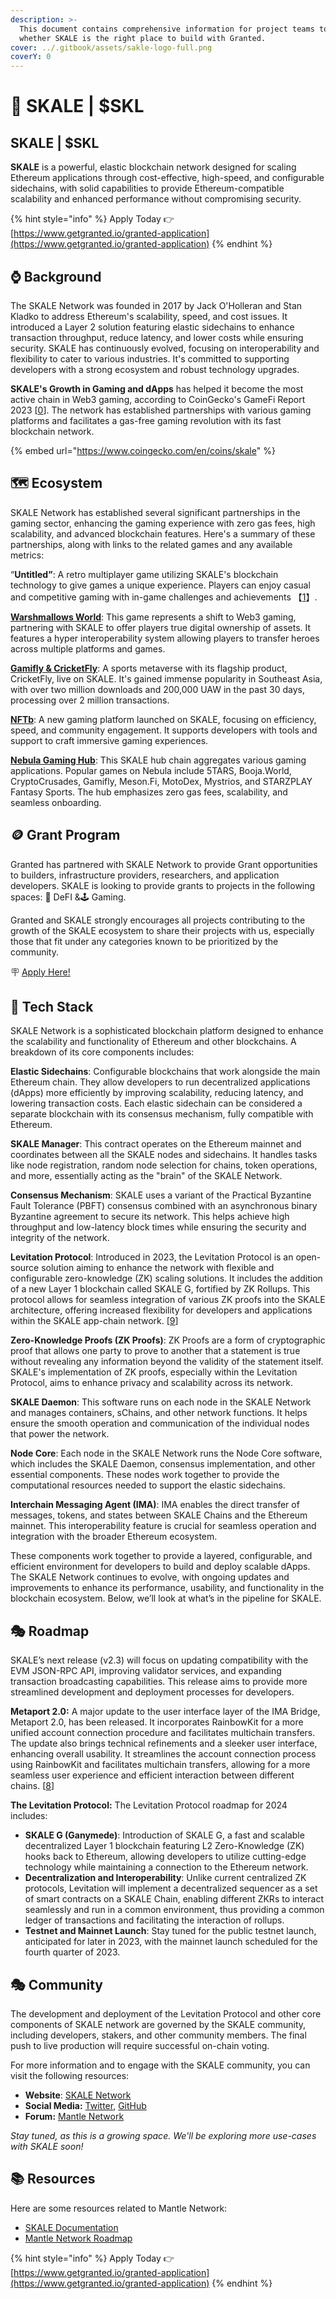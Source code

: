 ```yaml
---
description: >-
  This document contains comprehensive information for project teams to know
  whether SKALE is the right place to build with Granted.
cover: ../.gitbook/assets/sakle-logo-full.png
coverY: 0
---
```


# 🐬 SKALE | $SKL

## SKALE | $SKL&#x20;

**SKALE** is a powerful, elastic blockchain network designed for scaling Ethereum applications through cost-effective, high-speed, and configurable sidechains, with solid capabilities to provide Ethereum-compatible scalability and enhanced performance without compromising security.

{% hint style="info" %}
Apply Today 👉 [https://www.getgranted.io/granted-application](https://www.getgranted.io/granted-application)
{% endhint %}

## ⌚️ Background

The SKALE Network was founded in 2017 by Jack O'Holleran and Stan Kladko to address Ethereum's scalability, speed, and cost issues. It introduced a Layer 2 solution featuring elastic sidechains to enhance transaction throughput, reduce latency, and lower costs while ensuring security. SKALE has continuously evolved, focusing on interoperability and flexibility to cater to various industries. It's committed to supporting developers with a strong ecosystem and robust technology upgrades.

**SKALE's Growth in Gaming and dApps** has helped it become the most active chain in Web3 gaming, according to CoinGecko's GameFi Report 2023 \[[0](https://www.coingecko.com/research/publications/gamefi-report-2023)]. The network has established partnerships with various gaming platforms and facilitates a gas-free gaming revolution with its fast blockchain network.

{% embed url="https://www.coingecko.com/en/coins/skale" %}

## 🗺️ Ecosystem

SKALE Network has established several significant partnerships in the gaming sector, enhancing the gaming experience with zero gas fees, high scalability, and advanced blockchain features. Here's a summary of these partnerships, along with links to the related games and any available metrics:

“**Untitled”**: A retro multiplayer game utilizing SKALE's blockchain technology to give games a unique experience. Players can enjoy casual and competitive gaming with in-game challenges and achievements 【[1](https://skale.space/blog/skales-march-2023-recap-building-a-stronger-skaleverse-with-fresh-partnerships-and-exciting-events)】.

[**Warshmallows World**](https://skale.space/blog/skales-march-2023-recap-building-a-stronger-skaleverse-with-fresh-partnerships-and-exciting-events): This game represents a shift to Web3 gaming, partnering with SKALE to offer players true digital ownership of assets. It features a hyper interoperability system allowing players to transfer heroes across multiple platforms and games.

[**Gamifly & CricketFly**](https://skale.space/blog/skale-q3-ecosystem-recap-the-biggest-period-of-growth-in-skales-history): A sports metaverse with its flagship product, CricketFly, live on SKALE. It's gained immense popularity in Southeast Asia, with over two million downloads and 200,000 UAW in the past 30 days, processing over 2 million transactions.

[**NFTb**](https://skale.space/blog/leveling-up-the-web3-gaming-nftb-launches-new-gaming-platform-on-skale): A new gaming platform launched on SKALE, focusing on efficiency, speed, and community engagement. It supports developers with tools and support to craft immersive gaming experiences.

[**Nebula Gaming Hub**](https://skale.space/blog/navigating-the-skaleverse-exploring-the-nebula-gaming-hub): This SKALE hub chain aggregates various gaming applications. Popular games on Nebula include 5TARS, Booja.World, CryptoCrusades, Gamifly, Meson.Fi, MotoDex, Mystrios, and STARZPLAY Fantasy Sports. The hub emphasizes zero gas fees, scalability, and seamless onboarding.

## 🪙 Grant Program

Granted has partnered with SKALE Network to provide Grant opportunities to builders, infrastructure providers, researchers, and application developers. SKALE is looking to provide grants to projects in the following spaces: 💸 DeFI &🕹️ Gaming.

Granted and SKALE strongly encourages all projects contributing to the growth of the SKALE ecosystem to share their projects with us, especially those that fit under any categories known to be prioritized by the community.&#x20;

🪧 [Apply Here! ](https://www.getgranted.io/granted-application)

## 🧱 Tech Stack

SKALE Network is a sophisticated blockchain platform designed to enhance the scalability and functionality of Ethereum and other blockchains. A breakdown of its core components includes:

**Elastic Sidechains**: Configurable blockchains that work alongside the main Ethereum chain. They allow developers to run decentralized applications (dApps) more efficiently by improving scalability, reducing latency, and lowering transaction costs. Each elastic sidechain can be considered a separate blockchain with its consensus mechanism, fully compatible with Ethereum.

**SKALE Manager**: This contract operates on the Ethereum mainnet and coordinates between all the SKALE nodes and sidechains. It handles tasks like node registration, random node selection for chains, token operations, and more, essentially acting as the "brain" of the SKALE Network.

**Consensus Mechanism**: SKALE uses a variant of the Practical Byzantine Fault Tolerance (PBFT) consensus combined with an asynchronous binary Byzantine agreement to secure its network. This helps achieve high throughput and low-latency block times while ensuring the security and integrity of the network.

**Levitation Protocol**: Introduced in 2023, the Levitation Protocol is an open-source solution aiming to enhance the network with flexible and configurable zero-knowledge (ZK) scaling solutions. It includes the addition of a new Layer 1 blockchain called SKALE G, fortified by ZK Rollups. This protocol allows for seamless integration of various ZK proofs into the SKALE architecture, offering increased flexibility for developers and applications within the SKALE app-chain network. \[[9](https://blog.stakin.com/skales-impact-on-the-future-of-blockchain-and-web3/)]

**Zero-Knowledge Proofs (ZK Proofs)**: ZK Proofs are a form of cryptographic proof that allows one party to prove to another that a statement is true without revealing any information beyond the validity of the statement itself. SKALE's implementation of ZK proofs, especially within the Levitation Protocol, aims to enhance privacy and scalability across its network.

**SKALE Daemon**: This software runs on each node in the SKALE Network and manages containers, sChains, and other network functions. It helps ensure the smooth operation and communication of the individual nodes that power the network.

**Node Core**: Each node in the SKALE Network runs the Node Core software, which includes the SKALE Daemon, consensus implementation, and other essential components. These nodes work together to provide the computational resources needed to support the elastic sidechains.

**Interchain Messaging Agent (IMA)**: IMA enables the direct transfer of messages, tokens, and states between SKALE Chains and the Ethereum mainnet. This interoperability feature is crucial for seamless operation and integration with the broader Ethereum ecosystem.

These components work together to provide a layered, configurable, and efficient environment for developers to build and deploy scalable dApps. The SKALE Network continues to evolve, with ongoing updates and improvements to enhance its performance, usability, and functionality in the blockchain ecosystem. Below, we’ll look at what’s in the pipeline for SKALE.

## 🎭 Roadmap

SKALE’s next release (v2.3) will focus on updating compatibility with the EVM JSON-RPC API, improving validator services, and expanding transaction broadcasting capabilities. This release aims to provide more streamlined development and deployment processes for developers.

**Metaport 2.0:** A major update to the user interface layer of the IMA Bridge, Metaport 2.0, has been released. It incorporates RainbowKit for a more unified account connection procedure and facilitates multichain transfers. The update also brings technical refinements and a sleeker user interface, enhancing overall usability. It streamlines the account connection process using RainbowKit and facilitates multichain transfers, allowing for a more seamless user experience and efficient interaction between different chains. \[[8](https://skale.space/blog/skale-q3-2023-engineering-update)]

**The Levitation Protocol:** The Levitation Protocol roadmap for 2024 includes:

* **SKALE G (Ganymede)**: Introduction of SKALE G, a fast and scalable decentralized Layer 1 blockchain featuring L2 Zero-Knowledge (ZK) hooks back to Ethereum, allowing developers to utilize cutting-edge technology while maintaining a connection to the Ethereum network.
* **Decentralization and Interoperability**: Unlike current centralized ZK protocols, Levitation will implement a decentralized sequencer as a set of smart contracts on a SKALE Chain, enabling different ZKRs to interact seamlessly and run in a common environment, thus providing a common ledger of transactions and facilitating the interaction of rollups.
* **Testnet and Mainnet Launch**: Stay tuned for the public testnet launch, anticipated for later in 2023, with the mainnet launch scheduled for the fourth quarter of 2023.

## 🎭 **Community**

The development and deployment of the Levitation Protocol and other core components of SKALE network are governed by the SKALE community, including developers, stakers, and other community members. The final push to live production will require successful on-chain voting.

For more information and to engage with the SKALE community, you can visit the following resources:

* **Website**: [SKALE Network](https://skale.network/)
* **Social Media:** [Twitter](https://twitter.com/SkaleNetwork), [GitHub](https://github.com/skalenetwork)
* **Forum:** [Mantle Network](https://forum.mantlelsp.io)

_Stay tuned, as this is a growing space. We'll be exploring more use-cases with SKALE soon!_

## 📚 Resources

Here are some resources related to Mantle Network:

* [SKALE Documentation](https://docs.skale.network/)
* [Mantle Network Roadmap](https://docs.mantlelsp.io)

{% hint style="info" %}
Apply Today 👉 [https://www.getgranted.io/granted-application](https://www.getgranted.io/granted-application)
{% endhint %}

